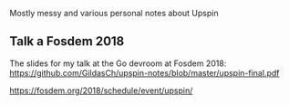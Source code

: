 Mostly messy and various personal notes about Upspin

## Talk a Fosdem 2018

The slides for my talk at the Go devroom at Fosdem 2018:
https://github.com/GildasCh/upspin-notes/blob/master/upspin-final.pdf

https://fosdem.org/2018/schedule/event/upspin/
